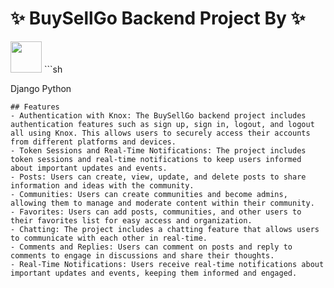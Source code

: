 #  ✨ BuySellGo Backend Project By  ✨
<img src="fa-crown.svg" width="50" height="50">
```sh

Django
Python
```
## Features
- Authentication with Knox: The BuySellGo backend project includes authentication features such as sign up, sign in, logout, and logout all using Knox. This allows users to securely access their accounts from different platforms and devices.
- Token Sessions and Real-Time Notifications: The project includes token sessions and real-time notifications to keep users informed about important updates and events.
- Posts: Users can create, view, update, and delete posts to share information and ideas with the community.
- Communities: Users can create communities and become admins, allowing them to manage and moderate content within their community.
- Favorites: Users can add posts, communities, and other users to their favorites list for easy access and organization.
- Chatting: The project includes a chatting feature that allows users to communicate with each other in real-time.
- Comments and Replies: Users can comment on posts and reply to comments to engage in discussions and share their thoughts.
- Real-Time Notifications: Users receive real-time notifications about important updates and events, keeping them informed and engaged.
 
